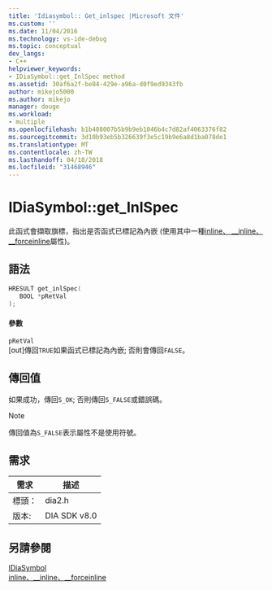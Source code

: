 ```yaml
---
title: 'Idiasymbol:: Get_inlspec |Microsoft 文件'
ms.custom: ''
ms.date: 11/04/2016
ms.technology: vs-ide-debug
ms.topic: conceptual
dev_langs:
- C++
helpviewer_keywords:
- IDiaSymbol::get_InlSpec method
ms.assetid: 30af6a2f-be84-429e-a96a-d0f9ed9343fb
author: mikejo5000
ms.author: mikejo
manager: douge
ms.workload:
- multiple
ms.openlocfilehash: b1b408007b5b9b9eb1046b4c7d82af4063376f82
ms.sourcegitcommit: 3d10b93eb5b326639f3e5c19b9e6a8d1ba078de1
ms.translationtype: MT
ms.contentlocale: zh-TW
ms.lasthandoff: 04/18/2018
ms.locfileid: "31468946"
---
```

# <a name="idiasymbolgetinlspec"></a>IDiaSymbol::get_InlSpec
此函式會擷取旗標，指出是否函式已標記為內嵌 (使用其中一種[inline、 __inline、 \__forceinline](/cpp/cpp/inline-functions-cpp)屬性)。  
  
## <a name="syntax"></a>語法  
  
```C++  
HRESULT get_inlSpec(  
   BOOL *pRetVal  
);  
```  
  
#### <a name="parameters"></a>參數  
 `pRetVal`  
 [out]傳回`TRUE`如果函式已標記為內嵌; 否則會傳回`FALSE`。  
  
## <a name="return-value"></a>傳回值  
 如果成功，傳回`S_OK`; 否則傳回`S_FALSE`或錯誤碼。  
  
> [!NOTE]
>  傳回值為`S_FALSE`表示屬性不是使用符號。  
  
## <a name="requirements"></a>需求  
  
|需求|描述|  
|-----------------|-----------------|  
|標頭：|dia2.h|  
|版本:|DIA SDK v8.0|  
  
## <a name="see-also"></a>另請參閱  
 [IDiaSymbol](../../debugger/debug-interface-access/idiasymbol.md)   
 [inline、__inline、\__forceinline](/cpp/cpp/inline-functions-cpp)